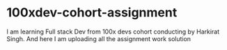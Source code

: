 # 100xdev-cohort-assignment
I am learning Full stack Dev from 100x devs cohort conducting by Harkirat Singh. And here I am uploading all the assignment work solution 
